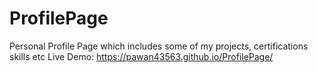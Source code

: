 # ProfilePage

Personal Profile Page which includes some of my projects, certifications skills etc
Live Demo: https://pawan43563.github.io/ProfilePage/
